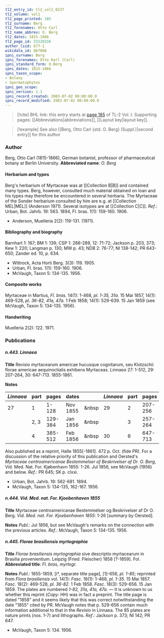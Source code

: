 ```yaml
---
tl2_entry_id: tl2_vol1_0237
tl2_volume: vol1
tl2_page_printed: 185
tl2_surname: Berg
tl2_forenames: Otto Carl
tl2_name_abbrev: O. Berg
tl2_dates: 1815-1866
tl2_page_id: 33120316
author_lsid: 677-1
wikidata_id: Q67868
ipni_surname: Berg
ipni_forenames: Otto Karl (Carl)
ipni_standard_form: O.Berg
ipni_dates: 1815-1866
ipni_taxon_scope: 
- Botany
- Spermatophytes
ipni_geo_scope: 
ipni_version: 1.1
ipni_record_created: 2003-07-02 00:00:00.0
ipni_record_modified: 2003-07-02 00:00:00.0
---
```



> [!cite] BHL link: this entry starts at [page 185](https://www.biodiversitylibrary.org/page/33120316) of TL-2 Vol. I.
> Supporting pages: [[Abbreviations|abbreviations]], [[Layout key|layout key]].

> [!example] See also [[Berg, Otto Carl {std. O. Berg} (Suppl.)|second entry]] for this author

### Author

Berg, Otto Carl (1815-1866), German botanist, professor of pharmaceutical botany at Berlin University. 
**Abbreviated name**: *O. Berg*

#### Herbarium and types

Berg's herbarium of Myrtaceae was at [[Collection B|B]] and contained many types. Berg, however, consulted much material obtained on loan and his types may therefore be encountered in several herbaria. The Myrtaceae of the Sonder herbarium consulted by him are e.g. at [[Collection MEL|MEL]] (Anderson 1971). Several isotypes are at [[Collection C|C]].
*Ref*.: Urban, Bot. Jahrb. 19: 563. 1894, Fl. bras. 1(1): 159-160. 1906.
- Anderson, Muelleria 2(2): 119-131. (1971).

#### Bibliography and biography

Barnhart 1: 167; BM 1: 139; CSP 1: 288-289, 12: 71-72; Jackson p. 203, 373; Kew 1: 220; Langman p. 130; MW p. 43; NDB 2: 76-77; NI 138-142; PR 643-650; Zander ed. 10, p. 634.
- Wittrock, Acta Horti Berg. 3(3): 119. 1905.
- Urban, Fl. bras. 1(1): 159-160. 1906.
- McVaugh, Taxon 5: 134-135. 1956.

#### Composite works

Myrtaceae in Martius, *Fl. bras.* 14(1): 1-468, *pl. 1-35, 31a.* 15 Mai 1857, 14(1): 469-528, *pl. 36-82, 41a, 47a.* 1 Feb 1858; 14(1): 529-639. 15 Jan 1859 (see McVaugh, Taxon 5: 134-135. 1956).

#### Handwriting

Muelleria 2(2): 122. 1971.

### Publications

##### n.443. Linnaea

**Title**
Revisio myrtacearum americae hucusque cognitarum, seu Klotzschii florae americae aequinoctialis exhibens Myrtaceas. *Linnaea* 27: 1-512, 29: 207-264, 30: 647-713. 1855-1861.

**Notes**

|*Linnaea*	|part	|pages	|dates	| |*Linnaea*	|part	|pages	|dates|
|---	|---	|---	|---	|---|---	|---	|---	|---	|
|27	|1	|1-128	|Nov 1855	| &nbsp|29	|2	|207-256	|Jun 1858|
|	|2, 3	|129-384	|Jan 1856	| &nbsp|	|3	|257-264	|Sep 1858|
|	|4	|385-512	|Feb 1856	| &nbsp|30	|6	|647-713	|Mar 1861|

Also published as a reprint, Halle 1855\[-1861\]. 472 p. Oct. (fide PR). For a discussion of the relative priority of this publication and Oersted's *Myrtaceae centroamericanae Bestemmelser of Beskrivelser af Dr. O. Berg*, Vid. Med. Nat. For. Kjøbenhavn 1855: 1-26.
Jul 1856, see McVaugh (1956) and below.
*Ref*.: PR 645; SK p. clxxi.
- Urban, Bot. Jahrb. 19: 562-681. 1894.
- McVaugh, Taxon 5: 134-135, 162-167. 1956.

##### n.444. Vid. Med. nat. For. Kjoebenhaven 1855

**Title**
Myrtaceae centroamericanae Bestemmelser og Beskrivelser af Dr O. Berg. *Vid. Med. nat. For. Kjoebenhaven 1855*: 1-26 \[summary by Oersted\].

**Notes**
*Publ*.: Jul 1856, but see McVaugh's remarks on the connection with the previous articles.
*Ref*.: McVaugh, Taxon 5: 134-135. 1956.

##### n.445. Florae brasiliensis myrtographia

**Title**
*Florae brasiliensis myrtographia* sive descriptio myrtacearum in Brasilia provenientium. Leipzig (Fried. Fleischer) 1858 \[?-1859\]. Fol.
**Abbreviated title**: *Fl. bras, myrtogr.*

**Notes**
*Publ*.: 1855-1859, \[i\*, separate title page\], \[1\]-656, *pl. 1-85*; reprinted from *Flora* *brasiliensis* vol. 14(1):
*Fasc*. 18(1): 1-468, *pl. 1-35.* 15 Mai 1857.
*Fasc*. 18(2): 469-528, *pl. 36-82.* 1 Feb 1858.
*Fasc*. 18(3): 529-656. 15 Jan 1859.
The plates are numbered *1-82, 31a, 41a, 47a. —* It is unknown to us whether this reprint (*Copy*: HH) was in fact a preprint. The title page is dated "1858" and it seems likely that this was correct notwithstanding the date "1855" cited by PR. McVaugh notes that p. 529-656 contain much information additional to that in the *Revisio* in Linnaea. The 85 plates are nature prints (nos. 1-7) and lithographs.
*Ref*.: Jackson p. 373; NI 142; PR 647.
- McVaugh, Taxon 5: 134. 1956.

